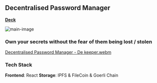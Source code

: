 
## Decentralised Password Manager

[**Deck**](https://www.canva.com/design/DAFTsfbXmis/ExT2DMHzYP8hVHRxrV_uyw/edit?utm_content=DAFTsfbXmis&utm_campaign=designshare&utm_medium=link2&utm_source=sharebutton)

![main-image](https://user-images.githubusercontent.com/20764957/205472025-ff81604b-4312-4298-b66b-a70b0eda6101.png)

### Own your secrets without the fear of them being lost / stolen

[Decentralised Password Manager - De keeper.webm](https://user-images.githubusercontent.com/20764957/205476339-e609fc4c-38c4-486a-b1aa-01b9e7e0f1f5.webm)


### Tech Stack

**Frontend**: React
**Storage**: IPFS & FileCoin & Goerli Chain
